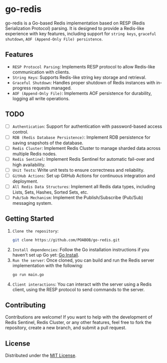 # go-redis

go-redis is a Go-based Redis implementation based on RESP (Redis Serialization Protocol) parsing. It is designed to provide a Redis-like experience with key features, including support for `string keys`, `graceful shutdown`, `AOF (Append-Only File) persistence`.

## Features

- `RESP Protocol Parsing`: Implements RESP protocol to allow Redis-like communication with clients.
- `String Keys`: Supports Redis-like string key storage and retrieval.
- `Graceful Shutdown`: Handles proper shutdown of Redis instances with in-progress requests managed.
- `AOF (Append-Only File)`: Implements AOF persistence for durability, logging all write operations.

## TODO

- [ ] `Authentication`: Support for authentication with password-based access control.
- [ ] `RDB (Redis Database Persistence)`: Implement RDB persistence for saving snapshots of the database.
- [ ] `Redis Cluster`: Implement Redis Cluster to manage sharded data across multiple Redis nodes.
- [ ] `Redis Sentinel`: Implement Redis Sentinel for automatic fail-over and high availability.
- [ ] `Unit Tests`: Write unit tests to ensure correctness and reliability.
- [ ] `GitHub Actions`: Set up GitHub Actions for continuous integration and deployment.
- [ ] `All Redis Data Structures`: Implement all Redis data types, including Lists, Sets, Hashes, Sorted Sets, etc.
- [ ] `Pub/Sub Mechanism`: Implement the Publish/Subscribe (Pub/Sub) messaging system.

## Getting Started

1. `Clone the repository`:
    ```bash
    git clone https://github.com/POABOB/go-redis.git
    ```
2. `Install dependencies`: Follow the Go installation instructions if you haven’t set up Go yet: [Go Install](https://go.dev/doc/install).
3. `Run the server`: Once cloned, you can build and run the Redis server implementation with the following:
    ```bash
    go run main.go
    ```
4. `Client interactions`: You can interact with the server using a Redis client, using the RESP protocol to send commands to the server.

## Contributing
Contributions are welcome! If you want to help with the development of Redis Sentinel, Redis Cluster, or any other features, feel free to fork the repository, create a new branch, and submit a pull request.

## License
Distributed under the [MIT License](https://github.com/POABOB/go-redis/blob/main/LICENSE).
